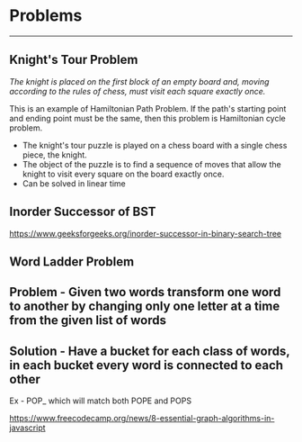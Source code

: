 # Problems

---

## Knight's Tour Problem

*The knight is placed on the first block of an empty board and, moving according to the rules of chess, must visit each square exactly once.*

This is an example of Hamiltonian Path Problem. If the path's starting point and ending point must be the same, then this problem is Hamiltonian cycle problem.

- The knight's tour puzzle is played on a chess board with a single chess piece, the knight.
- The object of the puzzle is to find a sequence of moves that allow the knight to visit every square on the board exactly once.
- Can be solved in linear time

## Inorder Successor of BST

<https://www.geeksforgeeks.org/inorder-successor-in-binary-search-tree>

## Word Ladder Problem

## Problem - Given two words transform one word to another by changing only one letter at a time from the given list of words

## Solution - Have a bucket for each class of words, in each bucket every word is connected to each other

Ex - POP_ which will match both POPE and POPS

<https://www.freecodecamp.org/news/8-essential-graph-algorithms-in-javascript>
